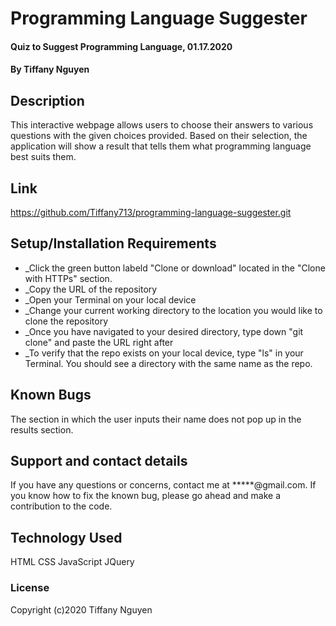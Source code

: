 # Programming Language Suggester

#### Quiz to Suggest Programming Language, 01.17.2020

#### By Tiffany Nguyen

## Description
This interactive webpage allows users to choose their answers to various questions with the given choices provided. Based on their selection, the application will show a result that tells them what programming language best suits them.

## Link
https://github.com/Tiffany713/programming-language-suggester.git

## Setup/Installation Requirements
* _Click the green button labeld "Clone or download" located in the "Clone with HTTPs" section.
* _Copy the URL of the repository
* _Open your Terminal on your local device
* _Change your current working directory to the location you would like to clone the repository
* _Once you have navigated to your desired directory, type down "git clone" and paste the URL right after
* _To verify that the repo exists on your local device, type "ls" in your Terminal. You should see a directory with the same name as the repo.

## Known Bugs
The section in which the user inputs their name does not pop up in the results section.

## Support and contact details
If you have any questions or concerns, contact me at *****@gmail.com. If you know how to fix the known bug, please go ahead and make a contribution to the code.

## Technology Used
HTML
CSS
JavaScript
JQuery

### License

Copyright (c)2020 Tiffany Nguyen
